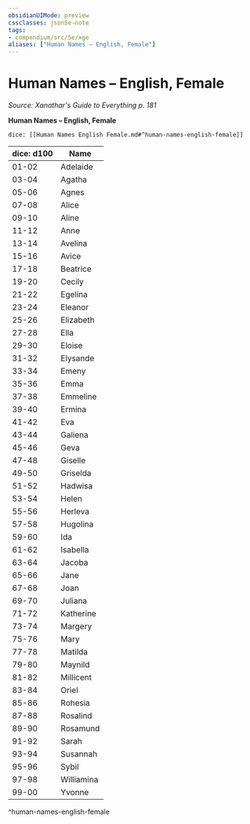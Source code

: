 ```yaml
---
obsidianUIMode: preview
cssclasses: json5e-note
tags:
- compendium/src/5e/xge
aliases: ["Human Names – English, Female"]
---
```

# Human Names – English, Female
*Source: Xanathar's Guide to Everything p. 181* 

**Human Names – English, Female**

`dice: [[Human Names English Female.md#^human-names-english-female]]`

| dice: d100 | Name |
|------------|------|
| 01-02 | Adelaide |
| 03-04 | Agatha |
| 05-06 | Agnes |
| 07-08 | Alice |
| 09-10 | Aline |
| 11-12 | Anne |
| 13-14 | Avelina |
| 15-16 | Avice |
| 17-18 | Beatrice |
| 19-20 | Cecily |
| 21-22 | Egelina |
| 23-24 | Eleanor |
| 25-26 | Elizabeth |
| 27-28 | Ella |
| 29-30 | Eloise |
| 31-32 | Elysande |
| 33-34 | Emeny |
| 35-36 | Emma |
| 37-38 | Emmeline |
| 39-40 | Ermina |
| 41-42 | Eva |
| 43-44 | Galiena |
| 45-46 | Geva |
| 47-48 | Giselle |
| 49-50 | Griselda |
| 51-52 | Hadwisa |
| 53-54 | Helen |
| 55-56 | Herleva |
| 57-58 | Hugolina |
| 59-60 | Ida |
| 61-62 | Isabella |
| 63-64 | Jacoba |
| 65-66 | Jane |
| 67-68 | Joan |
| 69-70 | Juliana |
| 71-72 | Katherine |
| 73-74 | Margery |
| 75-76 | Mary |
| 77-78 | Matilda |
| 79-80 | Maynild |
| 81-82 | Millicent |
| 83-84 | Oriel |
| 85-86 | Rohesia |
| 87-88 | Rosalind |
| 89-90 | Rosamund |
| 91-92 | Sarah |
| 93-94 | Susannah |
| 95-96 | Sybil |
| 97-98 | Williamina |
| 99-00 | Yvonne |
^human-names-english-female